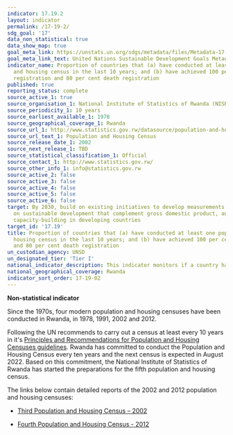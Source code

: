 ```yaml
---
indicator: 17.19.2
layout: indicator
permalink: /17-19-2/
sdg_goal: '17'
data_non_statistical: true
data_show_map: true
goal_meta_link: https://unstats.un.org/sdgs/metadata/files/Metadata-17-19-02a.pdf
goal_meta_link_text: United Nations Sustainable Development Goals Metadata (pdf 468kB)
indicator_name: Proportion of countries that (a) have conducted at least one population
  and housing census in the last 10 years; and (b) have achieved 100 per cent birth
  registration and 80 per cent death registration
published: true
reporting_status: complete
source_active_1: true
source_organisation_1: National Institute of Statistics of Rwanda (NISR)
source_periodicity_1: 10 years
source_earliest_available_1: 1978
source_geographical_coverage_1: Rwanda
source_url_1: http://www.statistics.gov.rw/datasource/population-and-housing-census 
source_url_text_1: Population and Housing Census
source_release_date_1: 2002
source_next_release_1: TBD
source_statistical_classification_1: Official
source_contact_1: http://www.statistics.gov.rw/
source_other_info_1: info@statistics.gov.rw
source_active_2: false
source_active_3: false
source_active_4: false
source_active_5: false
source_active_6: false
target: By 2030, build on existing initiatives to develop measurements of progress
  on sustainable development that complement gross domestic product, and support statistical
  capacity-building in developing countries
target_id: '17.19'
title: Proportion of countries that (a) have conducted at least one population and
  housing census in the last 10 years; and (b) have achieved 100 per cent birth registration
  and 80 per cent death registration
un_custodian_agency: UNSD
un_designated_tier: 'Tier I'
national_indicator_description: This indicator monitors if a country has conducted at least one population and housing census in the last 10 years and hence provides information on the availability of disaggregated population and housing data needed for the measurement of progress of the 2030 Agenda for Sustainable Development.
national_geographical_coverage: Rwanda
indicator_sort_order: 17-19-02
---
```

**Non-statistical indicator**

Since the 1970s, four modern population and housing censuses have been conducted in Rwanda, in 1978, 1991, 2002 and 2012.

Following the UN recommends to carry out a census at least every 10 years in it's [Principles and Recommendations for Population and Housing Censuses guidelines](https://unstats.un.org/unsd/demographic/meetings/egm/NewYork/2014/P&R_Revision3.pdf). Rwanda has committed to conduct the Population and Housing Census every ten years and the next census is expected in August 2022. Based on this commitment, the National Institute of Statistics of Rwanda has started the preparations for the fifth population and housing census.  

The links below contain detailed reports of the 2002 and 2012 population and housing censuses:

  * [Third Population and Housing Census – 2002](http://www.statistics.gov.rw/datasource/39)

  * [Fourth Population and Housing Census - 2012](http://www.statistics.gov.rw/datasource/42)


